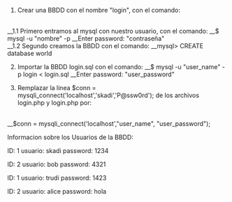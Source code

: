 1. Crear una BBDD con el nombre "login", con el comando:
<br />
  __1.1 Primero entramos al mysql con nuestro usuario, con el comando:
       __$ mysql -u "nombre" -p 
      __Enter password: "contraseña"
 <br />
  __1.2 Segundo creamos la BBDD con el comando:
      __mysql> CREATE  database world
<br />

2. Importar la BBDD login.sql con el comando:
  __$ mysql -u "user_name" -p login < login.sql
  __Enter password: "user_password"
    
    
3. Remplazar la linea $conn = mysqli_connect('localhost','skadi','P@ssw0rd'); de los archivos login.php y login.php por:
<br />
__$conn = mysqli_connect('localhost',"user_name", "user_password");


Informacion sobre los Usuarios de la BBDD:

ID: 1
usuario: skadi
password: 1234

ID: 2
usuario: bob
password: 4321

ID: 1
usuario: trudi
password: 1423

ID: 2
usuario: alice
password: hola
